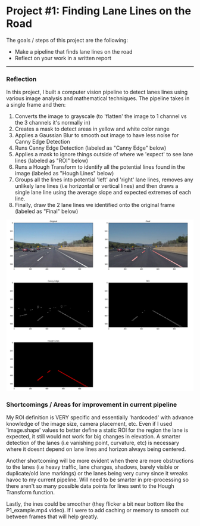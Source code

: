 # **Project #1: Finding Lane Lines on the Road** 

The goals / steps of this project are the following:
* Make a pipeline that finds lane lines on the road
* Reflect on your work in a written report

[//]: # (Image References)

[image1]: ./test_images/pipeline.png "Pipeline"

---

### Reflection

In this project, I built a computer vision pipeline to detect lanes lines using various image analysis and mathematical techniques.   The pipeline takes in a single frame and then:

1. Converts the image to grayscale (to 'flatten' the image to 1 channel vs the 3 channels it's normally in)
2. Creates a mask to detect areas in yellow and white color range 
3. Applies a Gaussian Blur to smooth out image to have less noise for Canny Edge Detection
4. Runs Canny Edge Detection (labeled as "Canny Edge" below)
5. Applies a mask to ignore things outside of where we 'expect' to see lane lines (labeled as "ROI" below)
6. Runs a Hough Transform to identify all the potential lines found in the image (labeled as "Hough Lines" below)
7. Groups all the lines into potential 'left' and 'right' lane lines, removes any unlikely lane lines (i.e horizontal or vertical lines) and then draws a single lane line using the average slope and expected extremes of each line.
8. Finally, draw the 2 lane lines we identified onto the original frame (labeled as "Final" below)

![alt text][image1]

###  Shortcomings / Areas for improvement in current pipeline 


My ROI definition is VERY specific and essentially 'hardcoded' with advance knowledge of the image size, camera placement, etc.  Even if I used 'image.shape' values to better define a static  ROI for the region the lane is expected, it still would not work for big changes in elevation.  A smarter detection of the lanes (i.e vanishing point, curvature, etc) is necessary where it doesnt depend on lane lines and horizon always being centered.

Another shortcoming will be more evident when there are more obstructions to the lanes (i.e heavy traffic, lane changes, shadows, barely visible or duplicate/old lane markings) or the lanes being very curvy since it wreaks havoc to my current pipeline.  Will need to be smarter in pre-processing so there aren't so many possible data points for lines sent to the Hough Transform function.

Lastly, the ines could be smoother (they flicker a bit near bottom like the P1_example.mp4 video).  If I were to add caching or memory to smooth out between frames that will help greatly.